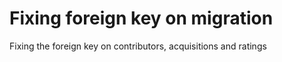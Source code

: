# Fixing foreign key on migration

Fixing the foreign key on contributors, acquisitions and ratings

